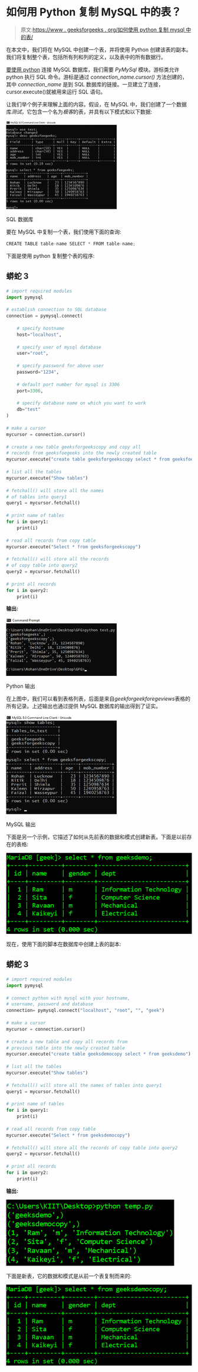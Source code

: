 # 如何用 Python 复制 MySQL 中的表？

> 原文:[https://www . geeksforgeeks . org/如何使用 python 复制 mysql 中的表/](https://www.geeksforgeeks.org/how-to-copy-a-table-in-mysql-using-python/)

在本文中，我们将在 MySQL 中创建一个表，并将使用 Python 创建该表的副本。我们将复制整个表，包括所有列和列的定义，以及表中的所有数据行。

[要使用 python](https://www.geeksforgeeks.org/connect-to-mysql-using-pymysql-in-python/) 连接 MySQL 数据库，我们需要 *PyMySql* 模块。游标类允许 python 执行 SQL 命令。游标是通过 *connection_name.cursor()* 方法创建的，其中 *connection_name* 是到 SQL 数据库的链接。一旦建立了连接，cursor.execute()就被用来运行 SQL 语句。

让我们举个例子来理解上面的内容。假设，在 MySQL 中，我们创建了一个数据库*测试*，它包含一个名为*极客*的表，并具有以下模式和以下数据:

![](img/e31dfe9e0f5e423da984d13e1bf36ccf.png)

SQL 数据库

要在 MySQL 中复制一个表，我们使用下面的查询:

```py
CREATE TABLE table-name SELECT * FROM table-name;

```

下面是使用 python 复制整个表的程序:

## 蟒蛇 3

```py
# import required modules
import pymysql

# establish connection to SQL database
connection = pymysql.connect(

    # specify hostname
    host="localhost",

    # specify user of mysql database
    user="root",

    # specify password for above user
    password="1234",

    # default port number for mysql is 3306
    port=3306,

    # specify database name on which you want to work
    db="test"
)

# make a cursor
mycursor = connection.cursor()

# create a new table geeksforgeekscopy and copy all 
# records from geeksfoegeeks into the newly created table
mycursor.execute("create table geeksforgeekscopy select * from geeksfoegeeks")

# list all the tables
mycursor.execute("Show tables")

# fetchall() will store all the names 
# of tables into query1
query1 = mycursor.fetchall()

# print name of tables
for i in query1:
    print(i)

# read all records from copy table
mycursor.execute("Select * from geeksforgeekscopy")

# fetchall() will store all the records 
# of copy table into query2
query2 = mycursor.fetchall()

# print all records
for i in query2:
    print(i)
```

**输出:**

![](img/08a59a5ea36fdef8d55c36f5b9adc174.png)

Python 输出

在上图中，我们可以看到表格列表，后面是来自*geekforgeekforegeviews*表格的所有记录。上述输出也通过提供 MySQL 数据库的输出得到了证实。

![](img/0c84ea2f5e22f8040b30a4c887079b1e.png)

MySQL 输出

下面是另一个示例，它描述了如何从先前表的数据和模式创建新表。下面是以前存在的表格:

![](img/4714fcc8ac57e730bb1b25128bee57db.png)

现在，使用下面的脚本在数据库中创建上表的副本:

## 蟒蛇 3

```py
# import required modules
import pymysql

# connect python with mysql with your hostname, 
# username, password and database
connection= pymysql.connect("localhost", "root", "", "geek")

# make a cursor
mycursor = connection.cursor()

# create a new table and copy all records from 
# previous table into the newly created table
mycursor.execute("create table geeksdemocopy select * from geeksdemo")

# list all the tables
mycursor.execute("Show tables")

# fetchall() will store all the names of tables into query1
query1 = mycursor.fetchall()

# print name of tables
for i in query1:
    print(i)

# read all records from copy table
mycursor.execute("Select * from geeksdemocopy")

# fetchall() will store all the records of copy table into query2
query2 = mycursor.fetchall()

# print all records
for i in query2:
    print(i)
```

**输出:**

![](img/0b66fb5303ab337670dce60926086ecd.png)

下面是新表，它的数据和模式是从前一个表复制而来的:

![](img/a65e65733ed65287ef487a89ad7900f9.png)